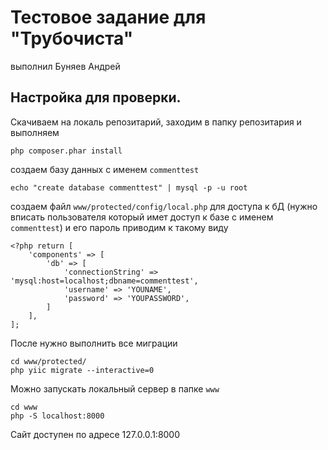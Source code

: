 # Тестовое задание для "Трубочиста"
выполнил Буняев Андрей


Настройка для проверки.
--------

Скачиваем на локаль репозитарий, заходим в папку репозитария и выполняем
```
php composer.phar install
```

создаем базу данных с именем ``commenttest``
```
echo "create database commenttest" | mysql -p -u root
```
создаем файл ``www/protected/config/local.php`` для доступа к бД (нужно вписать пользователя который имет доступ к базе с именем ``commenttest``) и его пароль
приводим к такому виду
```
<?php return [
    'components' => [
        'db' => [
            'connectionString' => 'mysql:host=localhost;dbname=commenttest',
            'username' => 'YOUNAME',
            'password' => 'YOUPASSWORD',
        ]
    ],
];

```

После нужно выполнить все миграции
```
cd www/protected/
php yiic migrate --interactive=0
```

Можно запускать локальный сервер в папке ``www``
```
cd www
php -S localhost:8000
```

 Сайт доступен по адресе 127.0.0.1:8000
 
 
 